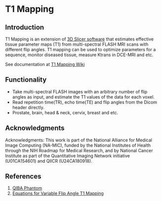 # T1 Mapping

## Introduction
T1 Mapping is an extension of [3D Slicer software](http://www.slicer.org) that estimates effective tissue parameter maps (T1) from multi-spectral FLASH MRI scans with different flip angles. T1 mapping can be used to optimize parameters for a sequence, monitor diseased tissue, measure Ktrans in DCE-MRI and etc. 

See documentation at
[T1 Mapping Wiki](http://slicer.org/slicerWiki/index.php/Documentation/Nightly/Modules/T1Mapping)

## Functionality
* Take multi-spectral FLASH images with an arbitrary number of flip angles as input, and estimate the T1 values of the data for each voxel.
* Read repetition time(TR), echo time(TE) and flip angles from the Dicom header directly.
* Prostate, brain, head & neck, cervix, breast and etc. 

## Acknowledgments
Acknowledgments: This work is part of the National Alliance for Medical Image Computing (NA-MIC), funded by the National Institutes of Health through the NIH Roadmap for Medical Research, and by National Cancer Institute as part of the Quantitative Imaging Network initiative (U01CA154601) and QIICR (U24CA180918).

## References
1. [QIBA Phantom](https://sites.duke.edu/dblab/qibacontent/)
2. [Equations for Variable Flip Angle T1 Mapping](http://europepmc.org/articles/pmc3620726)
